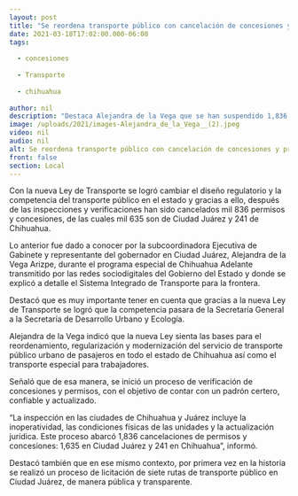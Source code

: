 ```yaml
---
layout: post
title: "Se reordena transporte público con cancelación de concesiones y primera licitación en la historia"
date: 2021-03-18T17:02:00.000-06:00
tags:
  
  - concesiones
  
  - Transporte
  
  - chihuahua
  
author: nil
description: "Destaca Alejandra de la Vega que se han suspendido 1,836 concesiones y permisos en Chihuahua y Juárez y asignarán de manera transparente 7 rutas en la frontera por primera vez en la historia"
image: /uploads/2021/images-Alejandra_de_la_Vega__(2).jpeg
video: nil
audio: nil
alt: Se reordena transporte público con cancelación de concesiones y primera licitación en la historia
front: false
section: Local
---
```


Con la nueva Ley de Transporte se logró cambiar el diseño regulatorio y la competencia del transporte público en el estado y gracias a ello, después de las inspecciones y verificaciones han sido cancelados mil 836 permisos y concesiones, de las cuales mil 635 son de Ciudad Juárez y 241 de Chihuahua.

Lo anterior fue dado a conocer por la subcoordinadora Ejecutiva de Gabinete y representante del gobernador en Ciudad Juárez, Alejandra de la Vega Arizpe, durante el programa especial de Chihuahua Adelante transmitido por las redes sociodigitales del Gobierno del Estado y donde se explicó a detalle el Sistema Integrado de Transporte para la frontera.

Destacó que es muy importante tener en cuenta que gracias a la nueva Ley de Transporte se logró que la competencia pasara de la Secretaría General a la Secretaría de Desarrollo Urbano y Ecología.

Alejandra de la Vega indicó que la nueva Ley sienta las bases para el reordenamiento, regularización y modernización del servicio de transporte público urbano de pasajeros en todo el estado de Chihuahua así como el transporte especial para trabajadores.

Señaló que de esa manera, se inició un proceso de verificación de concesiones y permisos, con el objetivo de contar con un padrón certero, confiable y actualizado.

“La inspección en las ciudades de Chihuahua y Juárez incluye la inoperatividad, las condiciones físicas de las unidades y la actualización jurídica. Este proceso abarcó 1,836 cancelaciones de permisos y concesiones: 1,635 en Ciudad Juárez y 241 en Chihuahua”, informó.

Destacó también que en ese mismo contexto, por primera vez en la historia se realizó un proceso de licitación de siete rutas de transporte público en Ciudad Juárez, de manera pública y transparente.